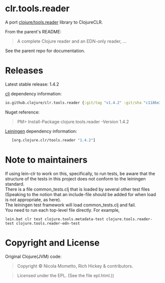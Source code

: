 # clr.tools.reader

A port [ clojure/tools.reader](https://github.com/clojure/tools.reader) library to ClojureCLR.

From the parent's README:

> A complete Clojure reader and an EDN-only reader, ...

See the parent repo for documentation.

# Releases

Latest stable release: 1.4.2

[clj](https://clojure.org/guides/getting_started) dependency information:
```clojure
io.github.clojure/clr.tools.reader {:git/tag "v1.4.2" :git/sha "c1186e3"}
```

Nuget reference:

> PM> Install-Package clojure.tools.reader -Version 1.4.2

[Leiningen](https://github.com/technomancy/leiningen) dependency information:
```clojure
   [org.clojure.clr/tools.reader "1.4.2"]
```


# Note to maintainers

If using lein-clr to work on this, specifically, to run tests, be aware that the structure of the tests in this project does not conform to the leiningen standard.  
There is a file common_tests.clj that is loaded by several other test files  
(Speaking to the notion that an include-file should be added for when load is not appropriate, as here).  
The leiningen test framework will load common_tests.clj and fail.  
You need to run each top-level file directly.  For example,

```
lein.bat clr test clojure.tools.metadata-test clojure.tools.reader-test clojure.tools.reader-edn-test
```

# Copyright and License #

Original Clojure(JVM) code: 

> Copyright © Nicola Mometto, Rich Hickey & contributors.

> Licensed under the EPL. (See the file epl.html.))

